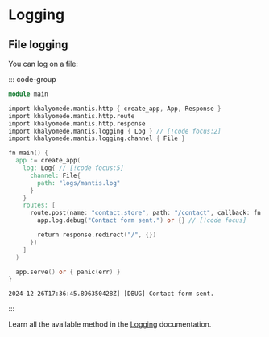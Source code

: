# Logging

## File logging

You can log on a file:

::: code-group

```v [main.v]
module main

import khalyomede.mantis.http { create_app, App, Response }
import khalyomede.mantis.http.route
import khalyomede.mantis.http.response
import khalyomede.mantis.logging { Log } // [!code focus:2]
import khalyomede.mantis.logging.channel { File }

fn main() {
  app := create_app(
    log: Log{ // [!code focus:5]
      channel: File{
        path: "logs/mantis.log"
      }
    }
    routes: [
      route.post(name: "contact.store", path: "/contact", callback: fn (app App) Response {
        app.log.debug("Contact form sent.") or {} // [!code focus]

        return response.redirect("/", {})
      })
    ]
  )

  app.serve() or { panic(err) }
}
```

```log [logs/mantis.log]
2024-12-26T17:36:45.896350428Z] [DBUG] Contact form sent.
```

:::

Learn all the available method in the [Logging](/logging) documentation.
